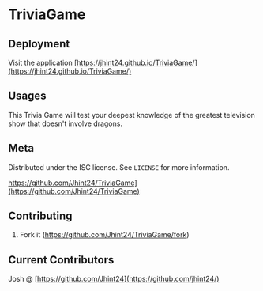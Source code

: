# TriviaGame


## Deployment
Visit the application [https://jhint24.github.io/TriviaGame/](https://jhint24.github.io/TriviaGame/)



## Usages


This Trivia Game will test your deepest knowledge of the greatest television show that doesn't involve dragons. 


## Meta

Distributed under the ISC license. See ``LICENSE`` for more information.

https://github.com/Jhint24/TriviaGame](https://github.com/Jhint24/TriviaGame)

## Contributing

1. Fork it (<https://github.com/Jhint24/TriviaGame/fork>)

## Current Contributors

Josh @ [https://github.com/Jhint24](https://github.com/jhint24/)
